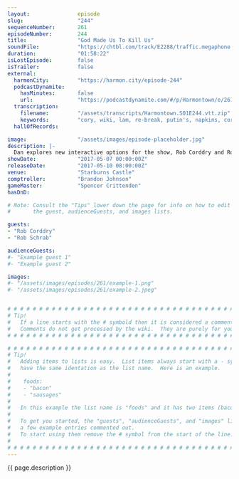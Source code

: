 ```yaml
---
layout:               episode
slug:                 "244"
sequenceNumber:       261
episodeNumber:        244
title:                "God Made Us To Kill Us"
soundFile:            "https://chtbl.com/track/E2288/traffic.megaphone.fm/STA1256494511.mp3?updated=1596759091"
duration:             "01:58:22"
isLostEpisode:        false
isTrailer:            false
external:
  harmonCity:         "https://harmon.city/episode-244"
  podcastDynamite:
    hasMinutes:       false
    url:              "https://podcastdynamite.com/#/p/Harmontown/e/261/244"
  transcription:
    filename:         "/assets/transcripts/Harmontown.S01E244.vtt.zip"
    keywords:         "cory, wiki, lam, re-break, putin's, napkins, cordry, boardroom, derogatory, shotguns, leaks, prilosec, structurally, elliptical, ridge, alzheimer's, heller, cocoon, structural, vitamins, instructor"
  hallOfRecords:      

image:                "/assets/images/episode-placeholder.jpg"
description: |-
  Dan explores new interactive options for the show, Rob Corddry and Rob Schrab weigh in on Dan's writing methods, while Guest Comptroller Brandon Johnson becomes Dan's angry writing coach.
showDate:             "2017-05-07 00:00:00Z"
releaseDate:          "2017-05-10 08:00:00Z"
venue:                "Starburns Castle"
comptroller:          "Brandon Johnson"
gameMaster:           "Spencer Crittenden"
hasDnD:               

# Note: Consult the "Tips" lower down the page for info on how to edit
#       the guest, audienceGuests, and images lists.

guests:
- "Rob Corddry"
- "Rob Schrab"

audienceGuests:
#- "Example guest 1"
#- "Example guest 2"

images:
#- "/assets/images/episodes/261/example-1.png"
#- "/assets/images/episodes/261/example-2.jpeg"


# # # # # # # # # # # # # # # # # # # # # # # # # # # # # # # # # # # # # # # # # # # # #
# Tip!
#   If a line starts with the # symbold then it is considered a comment.
#   Comments do not get processed by the wiki.  They are purely for your information.
# # # # # # # # # # # # # # # # # # # # # # # # # # # # # # # # # # # # # # # # # # # # #

# # # # # # # # # # # # # # # # # # # # # # # # # # # # # # # # # # # # # # # # # # # # #
# Tip!
#   Adding items to lists is easy.  List items always start with a - symbol and have
#   have the same identation as the list name.  Here is an example.
#
#    foods:
#    - "bacon"
#    - "sausages"
#
#   In this example the list name is "foods" and it has two items (bacon, and sausages).
#
#   To get you started, the "guests", "audienceGuests", and "images" lists below have
#   a few example entries commented out.
#   To start using them remove the # symbol from the start of the line.
#
# # # # # # # # # # # # # # # # # # # # # # # # # # # # # # # # # # # # # # # # # # # # #
---
```


<!-- The episode description will be rendered here -->
{{ page.description }}

<!-- Add your content BELOW here -->
<!-- vvvvvvvvvvvvvvvvvvvvvvvvvvv -->




<!-- ^^^^^^^^^^^^^^^^^^^^^^^^^^^ -->
<!-- Add your content ABOVE here -->

<!-- The episode gallery will be rendered here -->